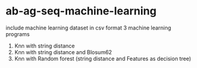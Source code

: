 # ab-ag-seq-machine-learning

include machine learning dataset in csv format
3 machine learning programs
1. Knn with string distance
2. Knn with string distance and Blosum62
3. Knn with Random forest (string distance and Features as decision tree)
